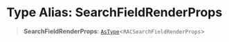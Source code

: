 # Type Alias: SearchFieldRenderProps

> **SearchFieldRenderProps**: [`AsType`](AsType.md)\<`RACSearchFieldRenderProps`\>

